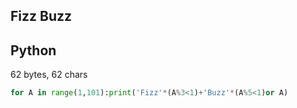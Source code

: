 ## Fizz Buzz

## Python

62 bytes, 62 chars

```py
for A in range(1,101):print('Fizz'*(A%3<1)+'Buzz'*(A%5<1)or A)
```